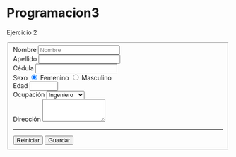 # Programacion3
Ejercicio 2
<!DOCTYPE html>
<html>
<head>
	<title>Personas</title>
	<meta charset="utf-8">
</head>
<body>
<form action="guardar.php" method="post">
<fieldset>
 <form name="personas" action="" method="POST">
 	Nombre <input type="text" name="nombre" required placeholder="Nombre"><br>
 	Apellido <input type="text" name="apellido" required><br>
 	Cédula <input type="number" name="cedula" required size="8" maxlength="8"><br>
 	Sexo <input type="radio" name="sexo" value="F" checked> Femenino
 		 <input type="radio" name="sexo" value="M"> Masculino
 		 <br>
 	Edad <input type="number" name="edad" required size="3" maxlength="3" min="0" max="140"><br>
 	Ocupación
 	<select name="ocu">
 		<option>Ingeniero</option>
 		<option>Obrero</option>
 		<option>Estudiante</option>
 		<option>Abogado</option>
 		<option>Licenciado</option>
 	</select><br>
 	Dirección
 	<textarea rows="3" cols="15">
 	</textarea>
 	<hr>
 	<input type="reset" name="" value="Reiniciar">
 	<input type="submit" name="" value="Guardar">
 </form>
</body>
</html>

